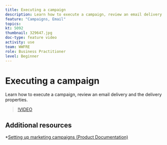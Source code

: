 ```yaml
---
title: Executing a campaign
description: Learn how to execute a campaign, review an email delivery and the delivery properties.
feature: "Campaigns, Email"
topics: 
kt: 5092
thumbnail: 329647.jpg
doc-type: feature video
activity: use
team: WWFRE
role: Business Practitioner
level: Beginner
---
```

# Executing a campaign

Learn how to execute a campaign, review an email delivery and the delivery properties.

>[!VIDEO](https://video.tv.adobe.com/v/329647?quality=12)

## Additional resources

*[Setting up marketing campaigns (Product Documentation)](https://experienceleague.adobe.com/docs/campaign-classic/using/orchestrating-campaigns/orchestrate-campaigns/setting-up-marketing-campaigns.html?lang=en#orchestrating-campaigns)
